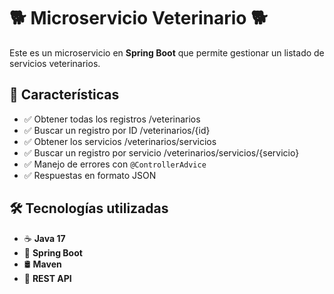 # 🐕 Microservicio Veterinario 🐕

Este es un microservicio en **Spring Boot** que permite gestionar un listado de servicios veterinarios.

## 🚀 Características
- ✅ Obtener todas los registros /veterinarios
- ✅ Buscar un registro por ID /veterinarios/{id}
- ✅ Obtener los servicios /veterinarios/servicios
- ✅ Buscar un registro por servicio /veterinarios/servicios/{servicio}
- ✅ Manejo de errores con `@ControllerAdvice`  
- ✅ Respuestas en formato JSON  

## 🛠️ Tecnologías utilizadas
- ☕ **Java 17**
- 🌱 **Spring Boot**
- 🛢️ **Maven**
- 📡 **REST API**